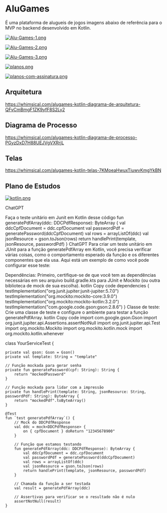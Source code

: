 # AluGames

É uma plataforma de alugueis de jogos imagens abaixo de referência para o MVP no backend desenvolvido em Kotlin.


[![Alu-Games-1.png](https://i.postimg.cc/pdr2xqFP/Alu-Games-1.png)](https://postimg.cc/DWVVPQ6N)

[![Alu-Games-2.png](https://i.postimg.cc/tRWxntrX/Alu-Games-2.png)](https://postimg.cc/3WrRPp56)

[![Alu-Games-3.png](https://i.postimg.cc/NFdY2zSJ/Alu-Games-3.png)](https://postimg.cc/QKKvR0X1)    

[![planos.png](https://i.postimg.cc/xdpPGQ2y/planos.png)](https://postimg.cc/5Hvv1Zj6)

[![planos-com-assinatura.png](https://i.postimg.cc/fRw76yWf/planos-com-assinatura.png)](https://postimg.cc/N5zrXgHK)


## Arquitetura

https://whimsical.com/alugames-kotlin-diagrama-de-arquitetura-QFvCmBmgF1ZK9yfF8S2Ly2

## Diagrama de Processo

https://whimsical.com/alugames-kotlin-diagrama-de-processo-PGyzDxD7H88UEJVgVXRrjL

## Telas

https://whimsical.com/alugames-kotlin-telas-7KMoeaHwuxTiuwvKmgYkBN

## Plano de Estudos

[![kotlin.png](https://i.postimg.cc/8k0BxZ8t/kotlin.png)](https://postimg.cc/YjQWWfCW)


ChatGPT

Faça o teste unitário em Junit em Kotlin desse código fun generatePdfArray(ddc: DDCPdfResponse): ByteArray {
        val ddcCpfDocument = ddc.cpfDocument
        val passwordPdf = generatePassword(ddcCpfDocument)
        val rows = arrayListOf(ddc)
        val jsonResource = gson.toJson(rows)
        return handlePrint(template, jsonResource, passwordPdf)
    }
ChatGPT
Para criar um teste unitário em JUnit para a função generatePdfArray em Kotlin, você precisa verificar várias coisas, como o comportamento esperado da função e os diferentes componentes que ela usa. Aqui está um exemplo de como você pode configurar esse teste:

Dependências: Primeiro, certifique-se de que você tem as dependências necessárias em seu arquivo build.gradle.kts para JUnit e Mockito (ou outra biblioteca de mock de sua escolha).
kotlin
Copy code
dependencies {
    testImplementation("org.junit.jupiter:junit-jupiter:5.7.0")
    testImplementation("org.mockito:mockito-core:3.9.0")
    testImplementation("org.mockito:mockito-kotlin:3.2.0")
    testImplementation("com.google.code.gson:gson:2.8.6")
}
Classe de teste: Crie uma classe de teste e configure o ambiente para testar a função generatePdfArray.
kotlin
Copy code
import com.google.gson.Gson
import org.junit.jupiter.api.Assertions.assertNotNull
import org.junit.jupiter.api.Test
import org.mockito.Mockito
import org.mockito.kotlin.mock
import org.mockito.kotlin.whenever

class YourServiceTest {

    private val gson: Gson = Gson()
    private val template: String = "template"

    // Função mockada para gerar senha
    private fun generatePassword(cpf: String): String {
        return "mockedPassword"
    }

    // Função mockada para lidar com a impressão
    private fun handlePrint(template: String, jsonResource: String, passwordPdf: String): ByteArray {
        return "mockedPdf".toByteArray()
    }

    @Test
    fun `test generatePdfArray`() {
        // Mock do DDCPdfResponse
        val ddc = mock<DDCPdfResponse> {
            on { cpfDocument } doReturn "12345678900"
        }

        // Função que estamos testando
        fun generatePdfArray(ddc: DDCPdfResponse): ByteArray {
            val ddcCpfDocument = ddc.cpfDocument
            val passwordPdf = generatePassword(ddcCpfDocument)
            val rows = arrayListOf(ddc)
            val jsonResource = gson.toJson(rows)
            return handlePrint(template, jsonResource, passwordPdf)
        }

        // Chamada da função a ser testada
        val result = generatePdfArray(ddc)

        // Assertivas para verificar se o resultado não é nulo
        assertNotNull(result)
    }



